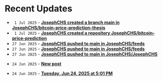 # Recent Updates

<!-- stackoverflow-feed start -->
<!-- stackoverflow-feed end -->
<!-- github-feed start -->
- ` 1 Jul 2025` - **[JosephCHS created a branch main in JosephCHS/bitcoin-price-prediction-thesis](https://github.com/JosephCHS/bitcoin-price-prediction-thesis/compare/main)**
- ` 1 Jul 2025` - **[JosephCHS created a repository JosephCHS/bitcoin-price-prediction](https://github.com/JosephCHS/bitcoin-price-prediction//)**
- `27 Jun 2025` - **[JosephCHS pushed to main in JosephCHS/feeds](https://github.com/JosephCHS/feeds/compare/ec3bd2f3e7...f4581fe833)**
- `27 Jun 2025` - **[JosephCHS pushed to main in JosephCHS/feeds](https://github.com/JosephCHS/feeds/compare/e72661983d...ec3bd2f3e7)**
- `27 Jun 2025` - **[JosephCHS pushed to main in JosephCHS/JosephCHS](https://github.com/JosephCHS/JosephCHS/compare/ef298ff282...43b42fe470)**
<!-- github-feed end -->
<!-- bearblog-feed start -->
- `24 Jun 2025` - **[New post](https://joechs.bearblog.dev/new-post/)**
<!-- bearblog-feed end -->
<!-- listedto-feed start -->
- `24 Jun 2025` - **[Tuesday, Jun 24, 2025 at 5:01 PM](https://listed.to/@joechs/62947/tuesday-jun-24-2025-at-5-01-pm)**
<!-- listedto-feed end -->